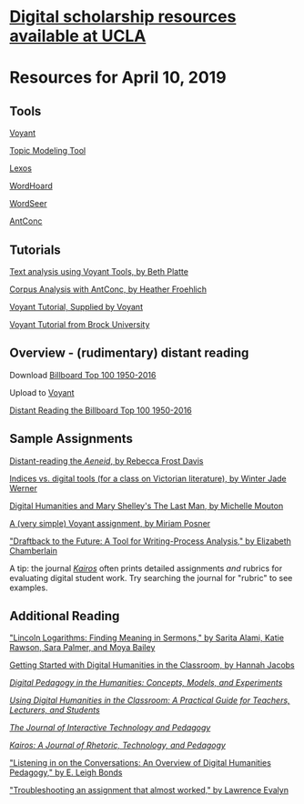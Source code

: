 # [Digital scholarship resources available at UCLA](https://github.com/miriamposner/ucla-dh-resources/blob/master/dh_resources_at_ucla.md)

# Resources for April 10, 2019

## Tools

[Voyant](https://voyant-tools.org/)

[Topic Modeling Tool](https://github.com/senderle/topic-modeling-tool)

[Lexos](http://lexos.wheatoncollege.edu/upload)

[WordHoard](http://wordhoard.northwestern.edu/userman/index.html)

[WordSeer](http://wordseer.berkeley.edu/)

[AntConc](http://www.laurenceanthony.net/software/antconc/)

## Tutorials

[Text analysis using Voyant Tools, by Beth Platte](https://blogs.reed.edu/ed-tech/2017/03/text-analysis-using-voyant-tools/)

[Corpus Analysis with AntConc, by Heather Froehlich](https://programminghistorian.org/en/lessons/corpus-analysis-with-antconc)

[Voyant Tutorial, Supplied by Voyant](https://voyant-tools.org/docs/#!/guide/tutorial)

[Voyant Tutorial from Brock University](https://brockdsl.github.io/Voyant-Tutorial/)

## Overview - (rudimentary) distant reading

Download [Billboard Top 100 1950-2016](https://github.com/ucla-digital-humanities/Digital-Pedagogy-An-EPIC-Seminar/blob/master/Billboard100_Decades_DH_STE.zip)

Upload to [Voyant](https://voyant-tools.org/)

[Distant Reading the Billboard Top 100 1950-2016](https://voyant-tools.org/?corpus=c4f2af29137822e633da6bca64b6d7a3)

## Sample Assignments

[Distant-reading the *Aeneid*, by Rebecca Frost Davis](https://rebeccafrostdavis.wordpress.com/2013/11/12/reflections-on-a-text-analysis-assignment/)

[Indices vs. digital tools (for a class on Victorian literature), by Winter Jade Werner](https://www.studiesinthenovel.org/content/%E2%80%9Creading-indexically%E2%80%9D-assignment-indexing-and-digital-humanities)

[Digital Humanities and Mary Shelley's The Last Man, by Michelle Mouton](https://www.acm.edu/professional_development/project/106/digital-humanities-and-mary-shelley-s-the-last-man)

[A (very simple) Voyant assignment, by Miriam Posner](http://miriamposner.com/classes/dh201w19/homework-4-due-february-6/)

["Draftback to the Future: A Tool for Writing-Process Analysis," by Elizabeth Chamberlain](https://jitp.commons.gc.cuny.edu/draftback-to-the-future-a-tool-for-writing-process-analysis/)

A tip: the journal [*Kairos*](http://kairos.technorhetoric.net/) often prints detailed assignments *and* rubrics for evaluating digital student work. Try searching the journal for "rubric" to see examples.

## Additional Reading

["Lincoln Logarithms: Finding Meaning in Sermons," by Sarita Alami, Katie Rawson, Sara Palmer, and Moya Bailey](http://disc.library.emory.edu/lincoln/)

[Getting Started with Digital Humanities in the Classroom, by Hannah Jacobs](http://arthistoryteachingresources.org/2018/10/getting-started-with-digital-humanities-in-the-classroom/)

[*Digital Pedagogy in the Humanities: Concepts, Models, and Experiments*](https://digitalpedagogy.mla.hcommons.org/description/)

[*Using Digital Humanities in the Classroom: A Practical Guide for Teachers, Lecturers, and Students*](https://www.worldcat.org/title/using-digital-humanities-in-the-classroom-a-practical-introduction-for-teachers-lecturers-and-students/oclc/1030614688&referer=brief_results)

[*The Journal of Interactive Technology and Pedagogy*](https://jitp.commons.gc.cuny.edu/)

[*Kairos: A Journal of Rhetoric, Technology, and Pedagogy*](http://kairos.technorhetoric.net/)

["Listening in on the Conversations: An Overview of Digital Humanities Pedagogy," by E. Leigh Bonds](https://kb.osu.edu/bitstream/handle/1811/84568/Bonds_CEACritic_2014-07.pdf?sequence=2)

["Troubleshooting an assignment that almost worked," by Lawrence Evalyn](https://www.hastac.org/blogs/lawrenceevalyn/2018/08/21/troubleshooting-assignment-almost-worked) 

